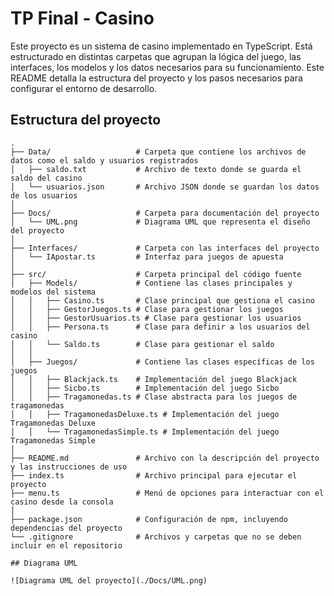 # TP Final - Casino

Este proyecto es un sistema de casino implementado en TypeScript. Está estructurado en distintas carpetas que agrupan la lógica del juego, las interfaces, los modelos y los datos necesarios para su funcionamiento. Este README detalla la estructura del proyecto y los pasos necesarios para configurar el entorno de desarrollo.

## Estructura del proyecto

```plaintext
.
├── Data/                   # Carpeta que contiene los archivos de datos como el saldo y usuarios registrados
│   ├── saldo.txt           # Archivo de texto donde se guarda el saldo del casino
│   └── usuarios.json       # Archivo JSON donde se guardan los datos de los usuarios
│
├── Docs/                   # Carpeta para documentación del proyecto
│   └── UML.png             # Diagrama UML que representa el diseño del proyecto
│
├── Interfaces/             # Carpeta con las interfaces del proyecto
│   └── IApostar.ts         # Interfaz para juegos de apuesta
│
├── src/                    # Carpeta principal del código fuente
│   ├── Models/             # Contiene las clases principales y modelos del sistema
│   │   ├── Casino.ts       # Clase principal que gestiona el casino
│   │   ├── GestorJuegos.ts # Clase para gestionar los juegos
│   │   ├── GestorUsuarios.ts # Clase para gestionar los usuarios
│   │   ├── Persona.ts      # Clase para definir a los usuarios del casino
│   │   └── Saldo.ts        # Clase para gestionar el saldo
│   │
│   ├── Juegos/             # Contiene las clases específicas de los juegos
│   │   ├── Blackjack.ts    # Implementación del juego Blackjack
│   │   ├── Sicbo.ts        # Implementación del juego Sicbo
│   │   ├── Tragamonedas.ts # Clase abstracta para los juegos de tragamonedas
│   │   ├── TragamonedasDeluxe.ts # Implementación del juego Tragamonedas Deluxe
│   │   └── TragamonedasSimple.ts # Implementación del juego Tragamonedas Simple
│
├── README.md               # Archivo con la descripción del proyecto y las instrucciones de uso
├── index.ts                # Archivo principal para ejecutar el proyecto
├── menu.ts                 # Menú de opciones para interactuar con el casino desde la consola
│
├── package.json            # Configuración de npm, incluyendo dependencias del proyecto
└── .gitignore              # Archivos y carpetas que no se deben incluir en el repositorio

## Diagrama UML

![Diagrama UML del proyecto](./Docs/UML.png)

